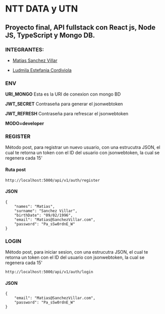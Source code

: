 # NTT DATA y UTN

## Proyecto final, API fullstack con React js, Node JS, TypeScript y Mongo DB.

### INTEGRANTES:

- [Matias Sanchez Villar](https://www.linkedin.com/in/matias-sanchez-villar/)

- [Ludmila Estefania Cordiviola](https://www.linkedin.com/in/ludmila-cordiviola-41360316a)

### ENV

**URI_MONGO** Esta es la URI de conexion con mongo BD

**JWT_SECRET** Contraseña para generar el jsonwebtoken

**JWT_REFRESH** Contraseña para refrescar el jsonwebtoken

**MODO=developer**

### REGISTER

Método post, para registrar un nuevo usuario, con una estrucutra JSON, el cual te retorna un token con el ID del usuario con jsonwebtoken, la cual se regenera cada 15'

#### Ruta post

```
http://localhost:5000/api/v1/auth/register
```

#### JSON

```
{
    "names": "Matias",
    "surname": "Sanchez Villar",
    "birthDate": "09/02/1996",
    "email": "Matias@SanchezVillar.com",
    "password": "Pa_sSw0rdnE_W"
}
```

### LOGIN

Método post, para iniciar sesion, con una estrucutra JSON, el cual te retorna un token con el ID del usuario con jsonwebtoken, la cual se regenera cada 15'

```
http://localhost:5000/api/v1/auth/login
```

#### JSON

```
{
    "email": "Matias@SanchezVillar.com",
    "password": "Pa_sSw0rdnE_W"
}
```